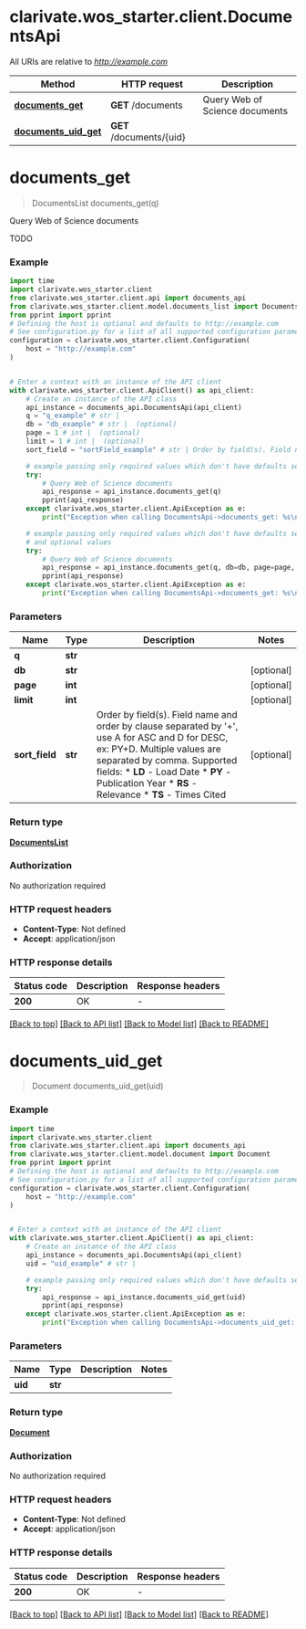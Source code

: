 # clarivate.wos_starter.client.DocumentsApi

All URIs are relative to *http://example.com*

Method | HTTP request | Description
------------- | ------------- | -------------
[**documents_get**](DocumentsApi.md#documents_get) | **GET** /documents | Query Web of Science documents 
[**documents_uid_get**](DocumentsApi.md#documents_uid_get) | **GET** /documents/{uid} | 


# **documents_get**
> DocumentsList documents_get(q)

Query Web of Science documents 

TODO 

### Example


```python
import time
import clarivate.wos_starter.client
from clarivate.wos_starter.client.api import documents_api
from clarivate.wos_starter.client.model.documents_list import DocumentsList
from pprint import pprint
# Defining the host is optional and defaults to http://example.com
# See configuration.py for a list of all supported configuration parameters.
configuration = clarivate.wos_starter.client.Configuration(
    host = "http://example.com"
)


# Enter a context with an instance of the API client
with clarivate.wos_starter.client.ApiClient() as api_client:
    # Create an instance of the API class
    api_instance = documents_api.DocumentsApi(api_client)
    q = "q_example" # str | 
    db = "db_example" # str |  (optional)
    page = 1 # int |  (optional)
    limit = 1 # int |  (optional)
    sort_field = "sortField_example" # str | Order by field(s). Field name and order by clause separated by '+', use A for ASC and D for DESC, ex: PY+D. Multiple values are separated by comma. Supported fields:  * **LD** - Load Date * **PY** - Publication Year * **RS** - Relevance * **TS** - Times Cited  (optional)

    # example passing only required values which don't have defaults set
    try:
        # Query Web of Science documents 
        api_response = api_instance.documents_get(q)
        pprint(api_response)
    except clarivate.wos_starter.client.ApiException as e:
        print("Exception when calling DocumentsApi->documents_get: %s\n" % e)

    # example passing only required values which don't have defaults set
    # and optional values
    try:
        # Query Web of Science documents 
        api_response = api_instance.documents_get(q, db=db, page=page, limit=limit, sort_field=sort_field)
        pprint(api_response)
    except clarivate.wos_starter.client.ApiException as e:
        print("Exception when calling DocumentsApi->documents_get: %s\n" % e)
```


### Parameters

Name | Type | Description  | Notes
------------- | ------------- | ------------- | -------------
 **q** | **str**|  |
 **db** | **str**|  | [optional]
 **page** | **int**|  | [optional]
 **limit** | **int**|  | [optional]
 **sort_field** | **str**| Order by field(s). Field name and order by clause separated by &#39;+&#39;, use A for ASC and D for DESC, ex: PY+D. Multiple values are separated by comma. Supported fields:  * **LD** - Load Date * **PY** - Publication Year * **RS** - Relevance * **TS** - Times Cited  | [optional]

### Return type

[**DocumentsList**](DocumentsList.md)

### Authorization

No authorization required

### HTTP request headers

 - **Content-Type**: Not defined
 - **Accept**: application/json


### HTTP response details

| Status code | Description | Response headers |
|-------------|-------------|------------------|
**200** | OK |  -  |

[[Back to top]](#) [[Back to API list]](../README.md#documentation-for-api-endpoints) [[Back to Model list]](../README.md#documentation-for-models) [[Back to README]](../README.md)

# **documents_uid_get**
> Document documents_uid_get(uid)



### Example


```python
import time
import clarivate.wos_starter.client
from clarivate.wos_starter.client.api import documents_api
from clarivate.wos_starter.client.model.document import Document
from pprint import pprint
# Defining the host is optional and defaults to http://example.com
# See configuration.py for a list of all supported configuration parameters.
configuration = clarivate.wos_starter.client.Configuration(
    host = "http://example.com"
)


# Enter a context with an instance of the API client
with clarivate.wos_starter.client.ApiClient() as api_client:
    # Create an instance of the API class
    api_instance = documents_api.DocumentsApi(api_client)
    uid = "uid_example" # str | 

    # example passing only required values which don't have defaults set
    try:
        api_response = api_instance.documents_uid_get(uid)
        pprint(api_response)
    except clarivate.wos_starter.client.ApiException as e:
        print("Exception when calling DocumentsApi->documents_uid_get: %s\n" % e)
```


### Parameters

Name | Type | Description  | Notes
------------- | ------------- | ------------- | -------------
 **uid** | **str**|  |

### Return type

[**Document**](Document.md)

### Authorization

No authorization required

### HTTP request headers

 - **Content-Type**: Not defined
 - **Accept**: application/json


### HTTP response details

| Status code | Description | Response headers |
|-------------|-------------|------------------|
**200** | OK |  -  |

[[Back to top]](#) [[Back to API list]](../README.md#documentation-for-api-endpoints) [[Back to Model list]](../README.md#documentation-for-models) [[Back to README]](../README.md)

